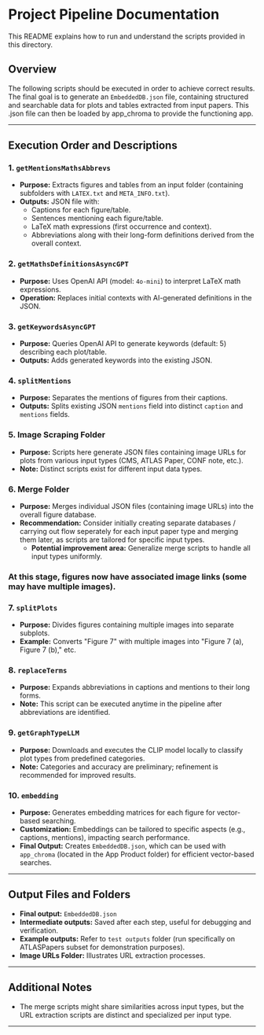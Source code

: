 # Project Pipeline Documentation

This README explains how to run and understand the scripts provided in this directory.

## Overview

The following scripts should be executed in order to achieve correct results. The final goal is to generate an `EmbeddedDB.json` file, containing structured and searchable data for plots and tables extracted from input papers. This .json file can then be loaded by app_chroma to provide the functioning app. 

---

## Execution Order and Descriptions

### 1. **`getMentionsMathsAbbrevs`**
- **Purpose:** Extracts figures and tables from an input folder (containing subfolders with `LATEX.txt` and `META_INFO.txt`).
- **Outputs:** JSON file with:
  - Captions for each figure/table.
  - Sentences mentioning each figure/table.
  - LaTeX math expressions (first occurrence and context).
  - Abbreviations along with their long-form definitions derived from the overall context.

### 2. **`getMathsDefinitionsAsyncGPT`**
- **Purpose:** Uses OpenAI API (model: `4o-mini`) to interpret LaTeX math expressions.
- **Operation:** Replaces initial contexts with AI-generated definitions in the JSON.

### 3. **`getKeywordsAsyncGPT`**
- **Purpose:** Queries OpenAI API to generate keywords (default: 5) describing each plot/table.
- **Outputs:** Adds generated keywords into the existing JSON.

### 4. **`splitMentions`**
- **Purpose:** Separates the mentions of figures from their captions.
- **Outputs:** Splits existing JSON `mentions` field into distinct `caption` and `mentions` fields.

### 5. **Image Scraping Folder**
- **Purpose:** Scripts here generate JSON files containing image URLs for plots from various input types (CMS, ATLAS Paper, CONF note, etc.).
- **Note:** Distinct scripts exist for different input data types.

### 6. **Merge Folder**
- **Purpose:** Merges individual JSON files (containing image URLs) into the overall figure database.
- **Recommendation:** Consider initially creating separate databases / carrying out flow seperately for each input paper type and merging them later, as scripts are tailored for specific input types.
  - **Potential improvement area:** Generalize merge scripts to handle all input types uniformly.

### At this stage, figures now have associated image links (some may have multiple images).

### 7. **`splitPlots`**
- **Purpose:** Divides figures containing multiple images into separate subplots.
- **Example:** Converts "Figure 7" with multiple images  into "Figure 7 (a), Figure 7 (b)," etc.

### 8. **`replaceTerms`**
- **Purpose:** Expands abbreviations in captions and mentions to their long forms.
- **Note:** This script can be executed anytime in the pipeline after abbreviations are identified.

### 9. **`getGraphTypeLLM`**
- **Purpose:** Downloads and executes the CLIP model locally to classify plot types from predefined categories.
- **Note:** Categories and accuracy are preliminary; refinement is recommended for improved results.

### 10. **`embedding`**
- **Purpose:** Generates embedding matrices for each figure for vector-based searching.
- **Customization:** Embeddings can be tailored to specific aspects (e.g., captions, mentions), impacting search performance.
- **Final Output:** Creates `EmbeddedDB.json`, which can be used with `app_chroma` (located in the App Product folder) for efficient vector-based searches.

---

## Output Files and Folders

- **Final output:** `EmbeddedDB.json`
- **Intermediate outputs:** Saved after each step, useful for debugging and verification.
- **Example outputs:** Refer to `test outputs` folder (run specifically on ATLASPapers subset for demonstration purposes).
- **Image URLs Folder:** Illustrates URL extraction processes.

---

## Additional Notes
- The merge scripts might share similarities across input types, but the URL extraction scripts are distinct and specialized per input type.

---
